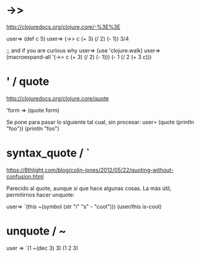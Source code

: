 # ->>
http://clojuredocs.org/clojure.core/-%3E%3E

user=> (def c 5)
user=> (->> c (+ 3) (/ 2) (- 1))
3/4

;; and if you are curious why
user=> (use 'clojure.walk)
user=> (macroexpand-all '(->> c (+ 3) (/ 2) (- 1)))
(- 1 (/ 2 (+ 3 c)))


# ' / quote
http://clojuredocs.org/clojure.core/quote

'form ⇒ (quote form)

Se pone para pasar lo siguiente tal cual, sin procesar:
user> (quote (println "foo"))
(println "foo")


# syntax_quote / `
https://8thlight.com/blog/colin-jones/2012/05/22/quoting-without-confusion.html

Parecido al quote, aunque si que hace algunas cosas.
La más útil, permitirnos hacer unquote:

user=> `(this ~(symbol (str "i" "s" \- "cool")))
(user/this is-cool)


# unquote / ~
user => `(1 ~(dec 3) 3)
(1 2 3)

